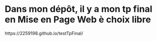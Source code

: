 <h1> Dans mon dépôt, il y a mon tp final en Mise en Page Web è choix libre</h1>
<p>https://2259198.github.io/testTpFinal/</p>